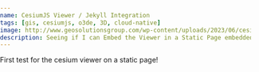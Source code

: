 ```yaml
---
name: CesiumJS Viewer / Jekyll Integration
tags: [gis, cesiumjs, o3de, 3D, cloud-native]
image: http://www.geosolutionsgroup.com/wp-content/uploads/2023/06/cesium-certified-dev-logo-sm.png?x31768
description: Seeing if I can Embed the Viewer in a Static Page embedded on GitHub
---
```


First test for the cesium viewer on a static page! 


<!-- Include the CesiumJS JavaScript and CSS files -->
<script src="https://cesium.com/downloads/cesiumjs/releases/1.87.1/Build/Cesium/Cesium.js"></script>
<link href="https://cesium.com/downloads/cesiumjs/releases/1.87.1/Build/Cesium/Widgets/widgets.css" rel="stylesheet">


<style>
  .app .data .map {
      position: relative;
  }
  html, body, #cesiumContainer, .leaflet-container {
      position: absolute;
      width: 100%;
      height: 100%;
      margin: 0;
      padding: 0;
  }
</style>

<div id="cesiumContainer" style="width: 900px; height:600px; border-radius:1em"></div>
<script>
  // Set the Cesium Ion token to `null` to avoid warnings
  Cesium.Ion.defaultAccessToken = null;

  /* Per Carto's website regarding basemap attribution: https://carto.com/help/working-with-data/attribution/#basemaps */
  let CartoAttribution = 'Map tiles by <a href="https://carto.com">Carto</a>, under CC BY 3.0. Data by <a href="https://www.openstreetmap.org/">OpenStreetMap</a>, under ODbL.'

  // Create ProviderViewModel based on different imagery sources
  // - these can be used without Cesium Ion
  var imageryViewModels = [];

  imageryViewModels.push(new Cesium.ProviderViewModel({
    name: 'OpenStreetMap',
    iconUrl: Cesium.buildModuleUrl('Widgets/Images/ImageryProviders/openStreetMap.png'),
    tooltip: 'OpenStreetMap (OSM) is a collaborative project to create a free editable \
  map of the world.\nhttp://www.openstreetmap.org',
    creationFunction: function() {
      return new Cesium.UrlTemplateImageryProvider({
        url: 'https://{s}.tile.openstreetmap.org/{z}/{x}/{y}.png',
        subdomains: 'abc',
        minimumLevel: 0,
        maximumLevel: 19
      });
    }
  }));
  imageryViewModels.push(new Cesium.ProviderViewModel({
    name: 'Positron',
    tooltip: 'CartoDB Positron basemap',
    iconUrl: 'http://a.basemaps.cartocdn.com/light_all/5/15/12.png',
    creationFunction: function() {
      return new Cesium.UrlTemplateImageryProvider({
        url: 'http://{s}.basemaps.cartocdn.com/light_all/{z}/{x}/{y}.png',
        credit: CartoAttribution,
        minimumLevel: 0,
        maximumLevel: 18
      });
    }
  }));
  imageryViewModels.push(new Cesium.ProviderViewModel({
    name: 'Positron without labels',
    tooltip: 'CartoDB Positron without labels basemap',
    iconUrl: 'http://a.basemaps.cartocdn.com/rastertiles/light_nolabels/5/15/12.png',
    creationFunction: function() {
      return new Cesium.UrlTemplateImageryProvider({
        url: 'https://{s}.basemaps.cartocdn.com/rastertiles/light_nolabels/{z}/{x}/{y}.png',
        credit: CartoAttribution,
        minimumLevel: 0,
        maximumLevel: 18
      });
    }
  }));
  imageryViewModels.push(new Cesium.ProviderViewModel({
    name: 'Dark Matter',
    tooltip: 'CartoDB Dark Matter basemap',
    iconUrl: 'http://a.basemaps.cartocdn.com/rastertiles/dark_all/5/15/12.png',
    creationFunction: function() {
      return new Cesium.UrlTemplateImageryProvider({
        url: 'https://{s}.basemaps.cartocdn.com/rastertiles/dark_all/{z}/{x}/{y}.png',
        credit: CartoAttribution,
        minimumLevel: 0,
        maximumLevel: 18
      });
    }
  }));
  imageryViewModels.push(new Cesium.ProviderViewModel({
    name: 'Dark Matter without labels',
    tooltip: 'CartoDB Dark Matter without labels basemap',
    iconUrl: 'http://a.basemaps.cartocdn.com/rastertiles/dark_nolabels/5/15/12.png',
    creationFunction: function() {
      return new Cesium.UrlTemplateImageryProvider({
        url: 'https://{s}.basemaps.cartocdn.com/rastertiles/dark_nolabels/{z}/{x}/{y}.png',
        credit: CartoAttribution,
        minimumLevel: 0,
        maximumLevel: 18
      });
    }
  }));
  imageryViewModels.push(new Cesium.ProviderViewModel({
    name: 'Voyager',
    tooltip: 'CartoDB Voyager basemap',
    iconUrl: 'http://a.basemaps.cartocdn.com/rastertiles/voyager_labels_under/5/15/12.png',
    creationFunction: function() {
      return new Cesium.UrlTemplateImageryProvider({
        url: 'https://{s}.basemaps.cartocdn.com/rastertiles/voyager_labels_under/{z}/{x}/{y}.png',
        credit: CartoAttribution,
        minimumLevel: 0,
        maximumLevel: 18
      });
    }
  }));
  imageryViewModels.push(new Cesium.ProviderViewModel({
    name: 'Voyager without labels',
    tooltip: 'CartoDB Voyager without labels basemap',
    iconUrl: 'http://a.basemaps.cartocdn.com/rastertiles/voyager_nolabels/5/15/12.png',
    creationFunction: function() {
      return new Cesium.UrlTemplateImageryProvider({
        url: 'https://{s}.basemaps.cartocdn.com/rastertiles/voyager_nolabels/{z}/{x}/{y}.png',
        credit: CartoAttribution,
        minimumLevel: 0,
        maximumLevel: 18
      });
    }
  }));
  imageryViewModels.push(new Cesium.ProviderViewModel({
    name: 'National Map Satellite',
    iconUrl: 'https://basemap.nationalmap.gov/arcgis/rest/services/USGSImageryOnly/MapServer/tile/4/6/4',
    creationFunction: function() {
      return new Cesium.UrlTemplateImageryProvider({
        url: 'https://basemap.nationalmap.gov/arcgis/rest/services/USGSImageryOnly/MapServer/tile/{z}/{y}/{x}',
        credit: 'Tile data from <a href="https://basemap.nationalmap.gov/">USGS</a>',
        minimumLevel: 0,
        maximumLevel: 16
      });
    }
  }));

  // Initialize the viewer - this works without a token!
  viewer = new Cesium.Viewer('cesiumContainer', {
    imageryProviderViewModels: imageryViewModels,
    selectedImageryProviderViewModel: imageryViewModels[1],
    animation: false,
    timeline: false,
    infoBox: false,
    homeButton: false,
    fullscreenButton: false,
    selectionIndicator: false,
  });
  // Remove the Terrain section of the baseLayerPicker
  viewer.baseLayerPicker.viewModel.terrainProviderViewModels.removeAll()

   // Point the camera at the Googleplex
    viewer.scene.camera.setView({
      destination: new Cesium.Cartesian3(
        
        // google's building from example
        //  -2693797.551060477,
        //  -4297135.517094725,
        //  3854700.7470414364

         //-1637851.0756622232, 
         //-3640187.5318698585, 
         // 4962000.809236132
          
          -1643000.8304259968, 
          -3677000.9879576718,
           4939000.0

        ),
        orientation: new Cesium.HeadingPitchRoll(
          -2.455010,
          -0.2863894863138836,
          1.3561760425773173e-7
        ),
    }); 

    viewer.canvas.addEventListener('click',
      function(e){
        var mousePosition = new Cesium.Cartesian2(e.clientX, e.clientY);
        var ellipsoid = viewer.scene.globe.ellipsoid;
        var cartesian = viewer.camera.pickEllipsoid(mousePosition, ellipsoid);

        if (cartesian) {
          var cartographic = ellipsoid.cartesianToCartographic(cartesian);
          
          var longitudeString = Cesium.Math.toDegrees(cartographic.longitude).toFixed(2);
          var latitudeString = Cesium.Math.toDegrees(cartographic.latitude).toFixed(2);
          var heightString = Cesium.Math.toDegrees(cartographic.height).toFixed(2);

          console.log('longitude: ' + longitudeString + ', latitude: ' + latitudeString + ', height:' + heightString);

          console.log('cartesian', cartesian);
        } else {
          console.log('Globe was not picked');
        }

      }, false);

</script>
</div>
